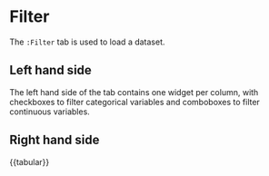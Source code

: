 # Filter

The `:Filter` tab is used to load a dataset.

## Left hand side

The left hand side of the tab contains one widget per column, with checkboxes to filter
categorical variables and comboboxes to filter continuous variables. 

## Right hand side

{{tabular}}